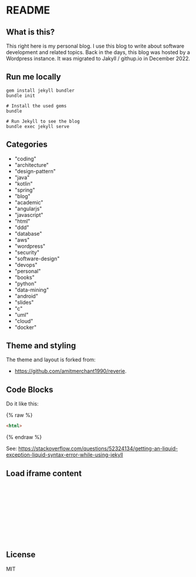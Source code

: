 README
======

## What is this?

This right here is my personal blog.
I use this blog to write about software development and related topics.
Back in the days, this blog was hosted by a Wordpress instance.
It was migrated to Jakyll / githup.io in December 2022.

## Run me locally

    gem install jekyll bundler
    bundle init
 
    # Install the used gems
    bundle

    # Run Jekyll to see the blog
    bundle exec jekyll serve

## Categories

- "coding"
- "architecture"
- "design-pattern" 
- "java"
- "kotlin" 
- "spring"
- "blog" 
- "academic" 
- "angularjs"
- "javascript"
- "html"
- "ddd"
- "database"
- "aws"
- "wordpress"
- "security"
- "software-design" 
- "devops"
- "personal" 
- "books"
- "python" 
- "data-mining"
- "android"
- "slides"
- "c"
- "uml"
- "cloud"
- "docker"

## Theme and styling

The theme and layout is forked from:

- https://github.com/amitmerchant1990/reverie.

## Code Blocks

Do it like this:

{% raw %}
```html
<html>
```
{% endraw %}

See: https://stackoverflow.com/questions/52324134/getting-an-liquid-exception-liquid-syntax-error-while-using-jekyll

## Load iframe content

<iframe
name="thridPartyContent"
class="speakerdeck-iframe"
frameborder="0"
allowfullscreen="true"
mozallowfullscreen="true"
webkitallowfullscreen="true"
data-ratio="1.3333333333333333">
</iframe>

<script>
if(consentGiven()) {
    const site = "https://speakerdeck.com/player/50141a0aa049a30002005abb";
    document.getElementsByName('thridPartyContent')[0].src = site;
}
</script>

## License

MIT

